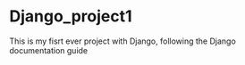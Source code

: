# Django_project1
This is my fisrt ever project with Django, following the Django documentation guide
